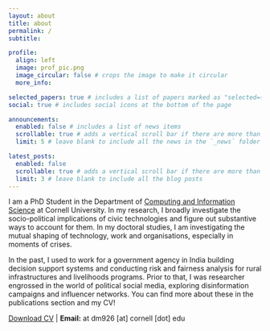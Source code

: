 ```yaml
---
layout: about
title: about
permalink: /
subtitle: 

profile:
  align: left
  image: prof_pic.png
  image_circular: false # crops the image to make it circular
  more_info: 

selected_papers: true # includes a list of papers marked as "selected={true}"
social: true # includes social icons at the bottom of the page

announcements:
  enabled: false # includes a list of news items
  scrollable: true # adds a vertical scroll bar if there are more than 3 news items
  limit: 5 # leave blank to include all the news in the `_news` folder

latest_posts:
  enabled: false
  scrollable: true # adds a vertical scroll bar if there are more than 3 new posts items
  limit: 3 # leave blank to include all the blog posts
---
```

I am a PhD Student in the Department of [Computing and Information Science](https://bowers.cornell.edu/) at Cornell University. In my research, I broadly investigate the socio-political implications of civic technologies and figure out substantive ways to account for them. In my doctoral studies, I am investigating the mutual shaping of technology, work and organisations, especially in moments of crises. 

In the past, I used to work for a government agency in India building decision support systems and conducting risk and fairness analysis for rural infrastructures and livelihoods programs. Prior to that, I was researcher engrossed in the world of political social media, exploring disinformation campaigns and influencer networks. You can find more about these in the publications section and my CV! 

[Download CV](../assets/pdf/Dibyendu_Mishra_CV_Sep2025.pdf) \| **Email:** at dm926 [at] cornell [dot] edu
